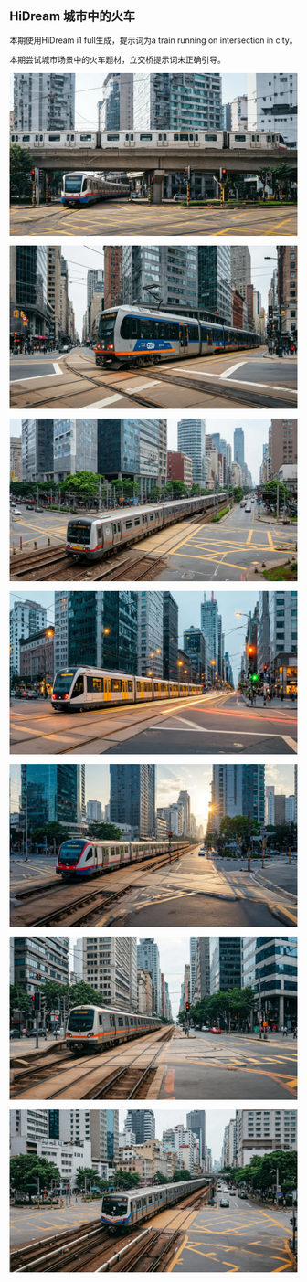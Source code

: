 ## HiDream 城市中的火车

本期使用HiDream i1 full生成，提示词为a train running on intersection in city。

本期尝试城市场景中的火车题材，立交桥提示词未正确引导。

![ComfyUI_00011_.jpg](https://github.com/Willian7004/media-blog/blob/main/files/202505/2025052517/ComfyUI_00011_.jpg?raw=true)

![ComfyUI_00012_.jpg](https://github.com/Willian7004/media-blog/blob/main/files/202505/2025052517/ComfyUI_00012_.jpg?raw=true)

![ComfyUI_00013_.jpg](https://github.com/Willian7004/media-blog/blob/main/files/202505/2025052517/ComfyUI_00013_.jpg?raw=true)

![ComfyUI_00015_.jpg](https://github.com/Willian7004/media-blog/blob/main/files/202505/2025052517/ComfyUI_00015_.jpg?raw=true)

![ComfyUI_00016_.jpg](https://github.com/Willian7004/media-blog/blob/main/files/202505/2025052517/ComfyUI_00016_.jpg?raw=true)

![ComfyUI_00017_.jpg](https://github.com/Willian7004/media-blog/blob/main/files/202505/2025052517/ComfyUI_00017_.jpg?raw=true)

![ComfyUI_00020_.jpg](https://github.com/Willian7004/media-blog/blob/main/files/202505/2025052517/ComfyUI_00020_.jpg?raw=true)